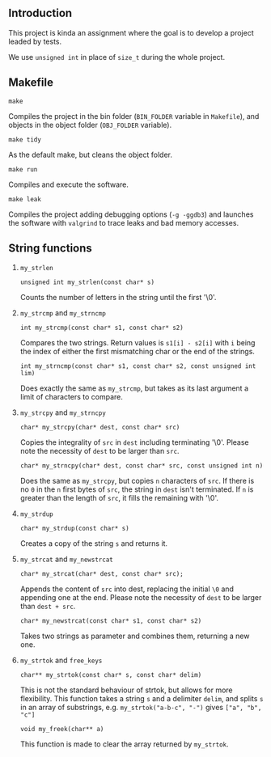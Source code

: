 ## Introduction

This project is kinda an assignment where the goal is to develop a project
leaded by tests.

We use `unsigned int` in place of `size_t` during the whole project.

## Makefile

    make

Compiles the project in the bin folder (`BIN_FOLDER` variable in `Makefile`),
and objects in the object folder (`OBJ_FOLDER` variable).

    make tidy

As the default make, but cleans the object folder.

    make run

Compiles and execute the software.

    make leak

Compiles the project adding debugging options (`-g -ggdb3`) and launches the
software with `valgrind` to trace leaks and bad memory accesses.

## String functions

1. `my_strlen`

       unsigned int my_strlen(const char* s)

    Counts the number of letters in the string until the first '\0'.

2. `my_strcmp` and `my_strncmp`

       int my_strcmp(const char* s1, const char* s2)

   Compares the two strings.
   Return values is `s1[i] - s2[i]` with `i` being the index of either the
   first mismatching char or the end of the strings.

       int my_strncmp(const char* s1, const char* s2, const unsigned int lim)

   Does exactly the same as `my_strcmp`, but takes as its last argument a
   limit of characters to compare.

3. `my_strcpy` and `my_strncpy`

       char* my_strcpy(char* dest, const char* src)

   Copies the integrality of `src` in `dest` including terminating '\0'.
   Please note the necessity of `dest` to be larger than `src`.

       char* my_strncpy(char* dest, const char* src, const unsigned int n)

   Does the same as `my_strcpy`, but copies `n` characters of `src`.
   If there is no `0` in the `n` first bytes of `src`, the string
   in `dest` isn't terminated.
   If `n` is greater than the length of `src`, it fills the remaining with
   '\0'.

4. `my_strdup`

       char* my_strdup(const char* s)

   Creates a copy of the string `s` and returns it.

5. `my_strcat` and `my_newstrcat`

       char* my_strcat(char* dest, const char* src);

   Appends the content of `src` into dest, replacing the initial `\0`
   and appending one at the end.
   Please note the necessity of `dest` to be larger than `dest + src`.

       char* my_newstrcat(const char* s1, const char* s2)

   Takes two strings as parameter and combines them, returning a new one.

6. `my_strtok` and `free_keys`

       char** my_strtok(const char* s, const char* delim)

   This is not the standard behaviour of strtok, but allows for more
   flexibility.
   This function takes a string `s` and a delimiter `delim`, and splits `s`
   in an array of substrings, e.g. `my_strtok("a-b-c", "-")` gives
   `["a", "b", "c"]`

       void my_freek(char** a)

   This function is made to clear the array returned by `my_strtok`.
